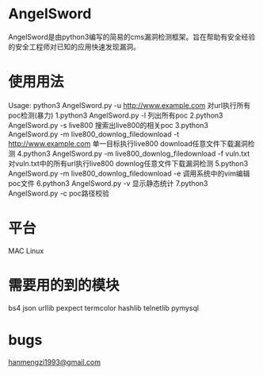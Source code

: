 # AngelSword
AngelSword是由python3编写的简易的cms漏洞检测框架。旨在帮助有安全经验的安全工程师对已知的应用快速发现漏洞。

# 使用用法
Usage: 
    python3 AngelSword.py -u http://www.example.com 对url执行所有poc检测(暴力)
    1.python3 AngelSword.py -l 列出所有poc
    2.python3 AngelSword.py -s live800  搜索出live800的相关poc
    3.python3 AngelSword.py -m live800_downlog_filedownload -t http://www.example.com 单一目标执行live800 download任意文件下载漏洞检测
    4.python3 AngelSword.py -m live800_downlog_filedownload -f vuln.txt 对vuln.txt中的所有url执行live800 downlog任意文件下载漏洞检测
    5.python3 AngelSword.py -m live800_downlog_filedownload -e 调用系统中的vim编辑poc文件
    6.python3 AngelSword.py -v 显示静态统计
    7.python3 AngelSword.py -c poc路径校验

# 平台
MAC Linux

# 需要用的到的模块
bs4
json
urllib
pexpect
termcolor
hashlib
telnetlib
pymysql

# bugs
hanmengzi1993@gmail.com
